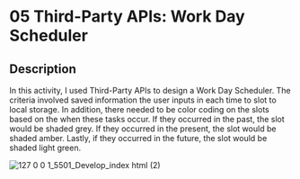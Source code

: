 # 05 Third-Party APIs: Work Day Scheduler

## Description
In this activity, I used Third-Party APIs to design a Work Day Scheduler. 
The criteria involved saved information the user inputs in each time to slot to local storage. In addition, there needed to be color coding on the slots based on the when these tasks occur. 
If they occurred in the past, the slot would be shaded grey. 
If they occurred in the present, the slot would be shaded amber. 
Lastly, if they occurred in the future, the slot would be shaded light green.

![127 0 0 1_5501_Develop_index html (2)](https://github.com/17kyle1/Weekly-Planner/assets/68515156/ae26595e-225f-4357-b184-04e2916040e5)
